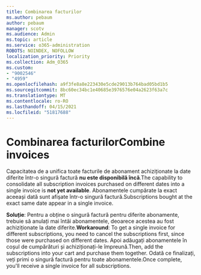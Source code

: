 ```yaml
---
title: Combinarea facturilor
ms.author: pebaum
author: pebaum
manager: scotv
ms.audience: Admin
ms.topic: article
ms.service: o365-administration
ROBOTS: NOINDEX, NOFOLLOW
localization_priority: Priority
ms.collection: Adm_O365
ms.custom:
- "9002546"
- "4959"
ms.openlocfilehash: a9f3fe8a8e223430e5cde29013b764bad05bd1b5
ms.sourcegitcommit: 8bc60ec34bc1e40685e3976576e04a2623f63a7c
ms.translationtype: MT
ms.contentlocale: ro-RO
ms.lasthandoff: 04/15/2021
ms.locfileid: "51817688"
---
```

# <a name="combine-invoices"></a><span data-ttu-id="0fc3d-102">Combinarea facturilor</span><span class="sxs-lookup"><span data-stu-id="0fc3d-102">Combine invoices</span></span>

<span data-ttu-id="0fc3d-103">Capacitatea de a unifica toate facturile de abonament achiziționate la date diferite într-o singură factură **nu este disponibilă încă**.</span><span class="sxs-lookup"><span data-stu-id="0fc3d-103">The capability to consolidate all subscription invoices purchased on different dates into a single invoice is **not yet available**.</span></span> <span data-ttu-id="0fc3d-104">Abonamentele cumpărate la exact aceeași dată sunt afișate într-o singură factură.</span><span class="sxs-lookup"><span data-stu-id="0fc3d-104">Subscriptions bought at the exact same date appear in a single invoice.</span></span>

<span data-ttu-id="0fc3d-105">**Soluție**: Pentru a obține o singură factură pentru diferite abonamente, trebuie să anulați mai întâi abonamentele, deoarece acestea au fost achiziționate la date diferite.</span><span class="sxs-lookup"><span data-stu-id="0fc3d-105">**Workaround**: To get a single invoice for different subscriptions, you need to cancel the subscriptions first, since those were purchased on different dates.</span></span> <span data-ttu-id="0fc3d-106">Apoi adăugați abonamentele în coșul de cumpărături și achiziționați-le împreună.</span><span class="sxs-lookup"><span data-stu-id="0fc3d-106">Then, add the subscriptions into your cart and purchase them together.</span></span> <span data-ttu-id="0fc3d-107">Odată ce finalizați, veți primi o singură factură pentru toate abonamentele.</span><span class="sxs-lookup"><span data-stu-id="0fc3d-107">Once complete, you'll receive a single invoice for all subscriptions.</span></span>
